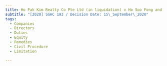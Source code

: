 ```yaml
---
title: Ho Pak Kim Realty Co Pte Ltd (in liquidation) v Ho Soo Fong and another
subtitle: "[2020] SGHC 193 / Decision Date: 15\_September\_2020"
tags:
  - Companies
  - Directors
  - Duties
  - Equity
  - Remedies
  - Civil Procedure
  - Limitation

---
```


